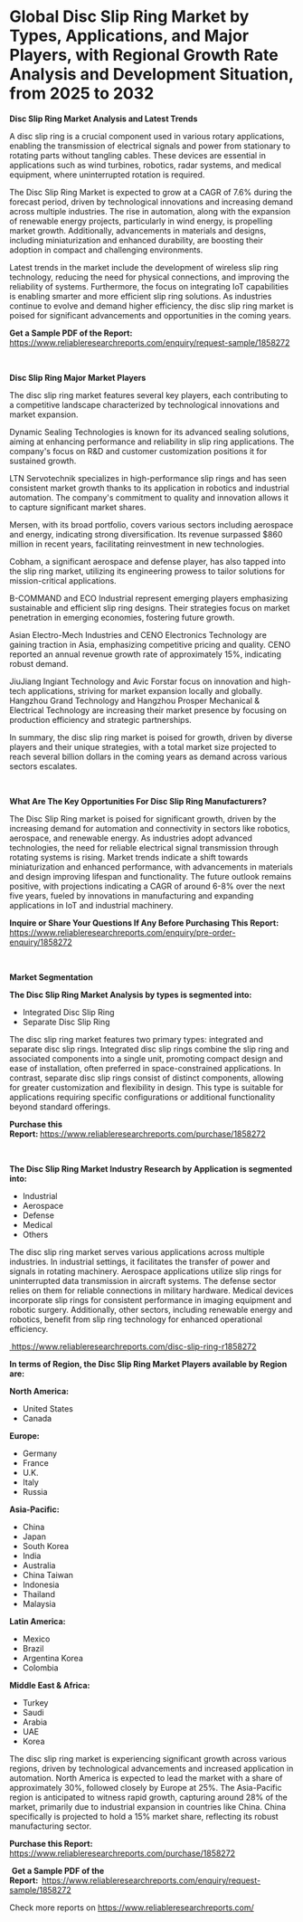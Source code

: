 <p><h1>Global Disc Slip Ring Market by Types, Applications, and Major Players, with Regional Growth Rate Analysis and Development Situation, from 2025 to 2032</h1></p><p><strong>Disc Slip Ring Market Analysis and Latest Trends</strong></p>
<p><p>A disc slip ring is a crucial component used in various rotary applications, enabling the transmission of electrical signals and power from stationary to rotating parts without tangling cables. These devices are essential in applications such as wind turbines, robotics, radar systems, and medical equipment, where uninterrupted rotation is required.</p><p>The Disc Slip Ring Market is expected to grow at a CAGR of 7.6% during the forecast period, driven by technological innovations and increasing demand across multiple industries. The rise in automation, along with the expansion of renewable energy projects, particularly in wind energy, is propelling market growth. Additionally, advancements in materials and designs, including miniaturization and enhanced durability, are boosting their adoption in compact and challenging environments.</p><p>Latest trends in the market include the development of wireless slip ring technology, reducing the need for physical connections, and improving the reliability of systems. Furthermore, the focus on integrating IoT capabilities is enabling smarter and more efficient slip ring solutions. As industries continue to evolve and demand higher efficiency, the disc slip ring market is poised for significant advancements and opportunities in the coming years.</p></p>
<p><strong>Get a Sample PDF of the Report:&nbsp;</strong> <a href="https://www.reliableresearchreports.com/enquiry/request-sample/1858272?utm_campaign=2146&utm_medium=2&utm_source=Github&utm_content=ia&utm_term=22022025&utm_id=disc-slip-ring">https://www.reliableresearchreports.com/enquiry/request-sample/1858272</a></p>
<p>&nbsp;</p>
<p><strong>Disc Slip Ring Major Market Players</strong></p>
<p><p>The disc slip ring market features several key players, each contributing to a competitive landscape characterized by technological innovations and market expansion. </p><p>Dynamic Sealing Technologies is known for its advanced sealing solutions, aiming at enhancing performance and reliability in slip ring applications. The company's focus on R&D and customer customization positions it for sustained growth. </p><p>LTN Servotechnik specializes in high-performance slip rings and has seen consistent market growth thanks to its application in robotics and industrial automation. The company's commitment to quality and innovation allows it to capture significant market shares.</p><p>Mersen, with its broad portfolio, covers various sectors including aerospace and energy, indicating strong diversification. Its revenue surpassed $860 million in recent years, facilitating reinvestment in new technologies.</p><p>Cobham, a significant aerospace and defense player, has also tapped into the slip ring market, utilizing its engineering prowess to tailor solutions for mission-critical applications.</p><p>B-COMMAND and ECO Industrial represent emerging players emphasizing sustainable and efficient slip ring designs. Their strategies focus on market penetration in emerging economies, fostering future growth.</p><p>Asian Electro-Mech Industries and CENO Electronics Technology are gaining traction in Asia, emphasizing competitive pricing and quality. CENO reported an annual revenue growth rate of approximately 15%, indicating robust demand.</p><p>JiuJiang Ingiant Technology and Avic Forstar focus on innovation and high-tech applications, striving for market expansion locally and globally. Hangzhou Grand Technology and Hangzhou Prosper Mechanical & Electrical Technology are increasing their market presence by focusing on production efficiency and strategic partnerships.</p><p>In summary, the disc slip ring market is poised for growth, driven by diverse players and their unique strategies, with a total market size projected to reach several billion dollars in the coming years as demand across various sectors escalates.</p></p>
<p>&nbsp;</p>
<p><strong>What Are The Key Opportunities For Disc Slip Ring Manufacturers?</strong></p>
<p><p>The Disc Slip Ring market is poised for significant growth, driven by the increasing demand for automation and connectivity in sectors like robotics, aerospace, and renewable energy. As industries adopt advanced technologies, the need for reliable electrical signal transmission through rotating systems is rising. Market trends indicate a shift towards miniaturization and enhanced performance, with advancements in materials and design improving lifespan and functionality. The future outlook remains positive, with projections indicating a CAGR of around 6-8% over the next five years, fueled by innovations in manufacturing and expanding applications in IoT and industrial machinery.</p></p>
<p><strong>Inquire or Share Your Questions If Any Before Purchasing This Report:</strong> <a href="https://www.reliableresearchreports.com/enquiry/pre-order-enquiry/1858272?utm_campaign=2146&utm_medium=2&utm_source=Github&utm_content=ia&utm_term=22022025&utm_id=disc-slip-ring">https://www.reliableresearchreports.com/enquiry/pre-order-enquiry/1858272</a></p>
<p>&nbsp;</p>
<p><strong>Market Segmentation</strong></p>
<p><strong>The Disc Slip Ring Market Analysis by types is segmented into:</strong></p>
<p><ul><li>Integrated Disc Slip Ring</li><li>Separate Disc Slip Ring</li></ul></p>
<p><p>The disc slip ring market features two primary types: integrated and separate disc slip rings. Integrated disc slip rings combine the slip ring and associated components into a single unit, promoting compact design and ease of installation, often preferred in space-constrained applications. In contrast, separate disc slip rings consist of distinct components, allowing for greater customization and flexibility in design. This type is suitable for applications requiring specific configurations or additional functionality beyond standard offerings.</p></p>
<p><strong>Purchase this Report:&nbsp;</strong><a href="https://www.reliableresearchreports.com/purchase/1858272?utm_campaign=2146&utm_medium=2&utm_source=Github&utm_content=ia&utm_term=22022025&utm_id=disc-slip-ring">https://www.reliableresearchreports.com/purchase/1858272</a></p>
<p>&nbsp;</p>
<p><strong>The Disc Slip Ring Market Industry Research by Application is segmented into:</strong></p>
<p><ul><li>Industrial</li><li>Aerospace</li><li>Defense</li><li>Medical</li><li>Others</li></ul></p>
<p><p>The disc slip ring market serves various applications across multiple industries. In industrial settings, it facilitates the transfer of power and signals in rotating machinery. Aerospace applications utilize slip rings for uninterrupted data transmission in aircraft systems. The defense sector relies on them for reliable connections in military hardware. Medical devices incorporate slip rings for consistent performance in imaging equipment and robotic surgery. Additionally, other sectors, including renewable energy and robotics, benefit from slip ring technology for enhanced operational efficiency.</p></p>
<p><a href="https://www.reliableresearchreports.com/disc-slip-ring-r1858272?utm_campaign=2146&utm_medium=2&utm_source=Github&utm_content=ia&utm_term=22022025&utm_id=disc-slip-ring">&nbsp;https://www.reliableresearchreports.com/disc-slip-ring-r1858272</a></p>
<p><strong>In terms of Region, the Disc Slip Ring Market Players available by Region are:</strong></p>
<p>
    <p> <strong> North America: </strong>
        <ul>
            <li>United States</li>
            <li>Canada</li>
        </ul>
        </p> 
    <p> <strong> Europe: </strong>
        <ul>
            <li>Germany</li>
            <li>France</li>
            <li>U.K.</li>
            <li>Italy</li>
            <li>Russia</li>
        </ul>
        </p> 
    <p> <strong> Asia-Pacific: </strong>
        <ul>
            <li>China</li>
            <li>Japan</li>
            <li>South Korea</li>
            <li>India</li>
            <li>Australia</li>
            <li>China Taiwan</li>
            <li>Indonesia</li>
            <li>Thailand</li>
            <li>Malaysia</li>
        </ul>
        </p> 
    <p> <strong> Latin America: </strong>
        <ul>
            <li>Mexico</li>
            <li>Brazil</li>
            <li>Argentina Korea</li>
            <li>Colombia</li>
        </ul>
        </p> 
    <p> <strong> Middle East & Africa: </strong>
        <ul>
            <li>Turkey</li>
            <li>Saudi</li>
            <li>Arabia</li>
            <li>UAE</li>
            <li>Korea</li>
        </ul>
    </p>
    </p>
<p><p>The disc slip ring market is experiencing significant growth across various regions, driven by technological advancements and increased application in automation. North America is expected to lead the market with a share of approximately 30%, followed closely by Europe at 25%. The Asia-Pacific region is anticipated to witness rapid growth, capturing around 28% of the market, primarily due to industrial expansion in countries like China. China specifically is projected to hold a 15% market share, reflecting its robust manufacturing sector.</p></p>
<p><strong>Purchase this Report: </strong><a href="https://www.reliableresearchreports.com/purchase/1858272?utm_campaign=2146&utm_medium=2&utm_source=Github&utm_content=ia&utm_term=22022025&utm_id=disc-slip-ring">https://www.reliableresearchreports.com/purchase/1858272</a></p>
<p>&nbsp;<strong>Get a Sample PDF of the Report:&nbsp;&nbsp;</strong><a href="https://www.reliableresearchreports.com/enquiry/request-sample/1858272?utm_campaign=2146&utm_medium=2&utm_source=Github&utm_content=ia&utm_term=22022025&utm_id=disc-slip-ring">https://www.reliableresearchreports.com/enquiry/request-sample/1858272</a></p>
<p><strong></strong></p>
<p>Check more reports on <a href="https://www.reliableresearchreports.com/?utm_campaign=2146&utm_medium=2&utm_source=Github&utm_content=ia&utm_term=22022025&utm_id=disc-slip-ring">https://www.reliableresearchreports.com/</a></p>